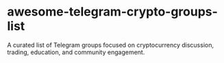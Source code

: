 # awesome-telegram-crypto-groups-list
A curated list of Telegram groups focused on cryptocurrency discussion, trading, education, and community engagement.
